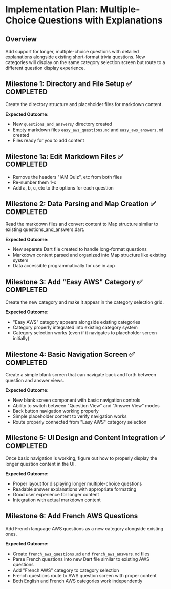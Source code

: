 # Implementation Plan: Multiple-Choice Questions with Explanations

## Overview
Add support for longer, multiple-choice questions with detailed explanations alongside existing short-format trivia questions. New categories will display on the same category selection screen but route to a different question display experience.

## Milestone 1: Directory and File Setup ✅ COMPLETED
Create the directory structure and placeholder files for markdown content.

**Expected Outcome:**
- New `questions_and_answers/` directory created
- Empty markdown files `easy_aws_questions.md` and `easy_aws_answers.md` created
- Files ready for you to add content

## Milestone 1a: Edit Markdown Files ✅ COMPLETED
- Remove the headers "IAM Quiz", etc from both files
- Re-number them 1-x
- Add a, b, c, etc to the options for each question

## Milestone 2: Data Parsing and Map Creation ✅ COMPLETED
Read the markdown files and convert content to Map structure similar to existing questions_and_answers.dart.

**Expected Outcome:**
- New separate Dart file created to handle long-format questions
- Markdown content parsed and organized into Map structure like existing system
- Data accessible programmatically for use in app

## Milestone 3: Add "Easy AWS" Category ✅ COMPLETED
Create the new category and make it appear in the category selection grid.

**Expected Outcome:**
- "Easy AWS" category appears alongside existing categories
- Category properly integrated into existing category system
- Category selection works (even if it navigates to placeholder screen initially)

## Milestone 4: Basic Navigation Screen ✅ COMPLETED
Create a simple blank screen that can navigate back and forth between question and answer views.

**Expected Outcome:**
- New blank screen component with basic navigation controls
- Ability to switch between "Question View" and "Answer View" modes
- Back button navigation working properly
- Simple placeholder content to verify navigation works
- Route properly connected from "Easy AWS" category selection

## Milestone 5: UI Design and Content Integration ✅ COMPLETED
Once basic navigation is working, figure out how to properly display the longer question content in the UI.

**Expected Outcome:**
- Proper layout for displaying longer multiple-choice questions
- Readable answer explanations with appropriate formatting
- Good user experience for longer content
- Integration with actual markdown content

## Milestone 6: Add French AWS Questions
Add French language AWS questions as a new category alongside existing ones.

**Expected Outcome:**
- Create `french_aws_questions.md` and `french_aws_answers.md` files
- Parse French questions into new Dart file similar to existing AWS questions
- Add "French AWS" category to category selection
- French questions route to AWS question screen with proper content
- Both English and French AWS categories work independently